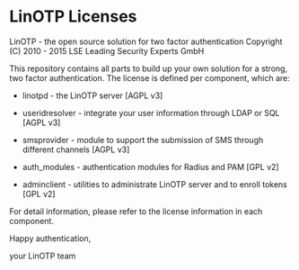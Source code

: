 LinOTP Licenses
===============

LinOTP - the open source solution for two factor authentication
  Copyright (C) 2010 - 2015 LSE Leading Security Experts GmbH


This repository contains all parts to build up your own solution
for a strong, two factor authentication. The license is defined
per component, which are:

 * linotpd        - the LinOTP server [AGPL v3]
 * useridresolver - integrate your user information through LDAP or SQL [AGPL v3]
 * smsprovider    - module to support the submission of SMS through different channels [AGPL v3]

 * auth_modules   - authentication modules for Radius and PAM [GPL v2]
 * adminclient    - utilities to administrate LinOTP server and to enroll tokens [GPL v2]


For detail information, please refer to the license information in each component.


Happy authentication,

   your LinOTP team

